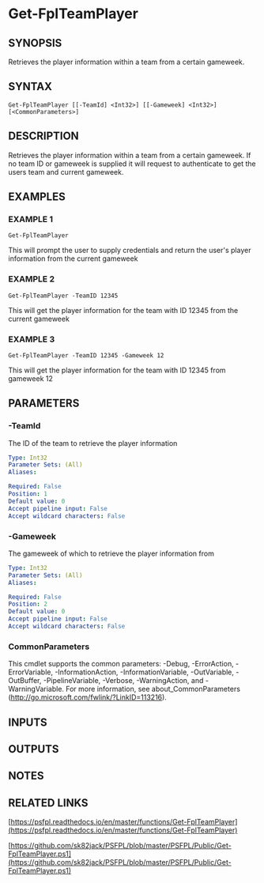 # Get-FplTeamPlayer

## SYNOPSIS
Retrieves the player information within a team from a certain gameweek.

## SYNTAX

```
Get-FplTeamPlayer [[-TeamId] <Int32>] [[-Gameweek] <Int32>] [<CommonParameters>]
```

## DESCRIPTION
Retrieves the player information within a team from a certain gameweek.
If no team ID or gameweek is supplied it will request to authenticate to get the users team and current gameweek.

## EXAMPLES

### EXAMPLE 1
```
Get-FplTeamPlayer
```

This will prompt the user to supply credentials and return the user's player information from the current gameweek

### EXAMPLE 2
```
Get-FplTeamPlayer -TeamID 12345
```

This will get the player information for the team with ID 12345 from the current gameweek

### EXAMPLE 3
```
Get-FplTeamPlayer -TeamID 12345 -Gameweek 12
```

This will get the player information for the team with ID 12345 from gameweek 12

## PARAMETERS

### -TeamId
The ID of the team to retrieve the player information

```yaml
Type: Int32
Parameter Sets: (All)
Aliases:

Required: False
Position: 1
Default value: 0
Accept pipeline input: False
Accept wildcard characters: False
```

### -Gameweek
The gameweek of which to retrieve the player information from

```yaml
Type: Int32
Parameter Sets: (All)
Aliases:

Required: False
Position: 2
Default value: 0
Accept pipeline input: False
Accept wildcard characters: False
```

### CommonParameters
This cmdlet supports the common parameters: -Debug, -ErrorAction, -ErrorVariable, -InformationAction, -InformationVariable, -OutVariable, -OutBuffer, -PipelineVariable, -Verbose, -WarningAction, and -WarningVariable.
For more information, see about_CommonParameters (http://go.microsoft.com/fwlink/?LinkID=113216).

## INPUTS

## OUTPUTS

## NOTES

## RELATED LINKS

[https://psfpl.readthedocs.io/en/master/functions/Get-FplTeamPlayer](https://psfpl.readthedocs.io/en/master/functions/Get-FplTeamPlayer)

[https://github.com/sk82jack/PSFPL/blob/master/PSFPL/Public/Get-FplTeamPlayer.ps1](https://github.com/sk82jack/PSFPL/blob/master/PSFPL/Public/Get-FplTeamPlayer.ps1)

